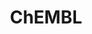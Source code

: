 ---
bigquery: https://console.cloud.google.com/bigquery?p=patents-public-data&d=ebi_chembl&page=dataset
citation: '"The ChEMBL database in 2017." Anna Gaulton, Anne Hersey, Michał Nowotka,
  A Patrícia Bento, Jon Chambers, David Mendez, Prudence Mutowo, Francis Atkinson,
  Louisa J Bellis, Elena Cibrián-Uhalte, Mark Davies, Nathan Dedman, Anneli Karlsson,
  María Paula Magariños, John P Overington, George Papadatos, Ines Smit, Andrew R
  Leach Nucleic acids Research (2017) 45 (Database Issue), D945-D954'
contributors: European Bioinformatics Institute
cost: None
description: ChEMBL Data is a manually curated database of small molecules used in
  drug discovery, including information about existing patented drugs.
documentation: 'schema: https://www.ebi.ac.uk/chembl/db_schema


  '
last_edit: 04/12/2022, 18:55:44
location: https://console.cloud.google.com/marketplace/product/google_patents_public_datasets/chembl
maintained_by: EMBL-EBI, an outstation of European Molecular Biology Laboratory
related_publications: '

  ChEMBL: towards direct deposition of bioassay data.


  Mendez D, Gaulton A, Bento AP, Chambers J, De Veij M, Félix E, Magariños MP, Mosquera
  JF, Mutowo P, Nowotka M, Gordillo-Marañón M, Hunter F, Junco L, Mugumbate G, Rodriguez-Lopez
  M, Atkinson F, Bosc N, Radoux CJ, Segura-Cabrera A, Hersey A, Leach AR.


  — Nucleic Acids Res. 2019; 47(D1):D930-D940. doi: 10.1093/nar/gky1075

  '
schema_fields:
- class_type
- mutation
- label
- protein_class_synonym
- pref_name
- toid
- alogp
- domain_name
- oc_id
- go_id
- warning_id
- assay_param_id
- efo_term
- set_name
- molecular_species
- sequence
- level5
- standard_inchi_key
- target_mapping
- route
- country
- substrate_record_id
- level2_description
- indication_class
- molecular_mechanism
- standard_flag
- orig_description
- cell_ontology_id
- activity_count
- l5
- enzyme_tid
- bao_id
- standard_relation
- prod_pat_id
- dosed_ingredient
- record_id
- natural_product
- assay_subcellular_fraction
- hba_lipinski
- published_value
- drug_record_id
- assay_tissue
- cidx
- molregno
- l3
- type
- level1
- tid_fixed
- mc_target_type
- name
- inorganic_flag
- tid
- max_phase
- molecule_type
- sequence_md5sum
- volume
- curation_comment
- syn_type
- published_type
- ddd_comment
- max_phase_for_ind
- l4
- comments
- homologue
- ro3_pass
- lle
- assay_tax_id
- oral
- relationship_desc
- last_active
- normal_range_min
- warning_description
- src_short_name
- therapeutic_flag
- stem
- ddd_admr
- pathway_id
- db_version
- trade_name
- topical
- component_id
- warning_type
- assay_type
- activity_id
- who_extra
- log_id
- nda_type
- ad_type
- cpd_str_alert_id
- polymer_flag
- standard_type
- ddd_units
- withdrawn_country
- comp_class_id
- pchembl_value
- bto_id
- formulation_id
- parameter_type
- smid
- le
- src_description
- warning_country
- l1
- src_assay_id
- level2
- rtb
- cell_source_organism
- priority
- irac_class_id
- aspect
- disease_efficacy
- mechanism_comment
- uo_units
- l6
- chirality
- qudt_units
- action_type
- value
- abstract
- bao_format
- cell_source_tissue
- creation_date
- approval_date
- enzyme_name
- qed_weighted
- rgid
- level3
- usan_substem
- num_alerts
- src_id
- indref_id
- job_id
- tissue_id
- assay_category
- patent_id
- met_conversion
- cx_most_bpka
- sei
- parent_type
- journal
- targcomp_id
- isoform
- warning_class
- target_type
- structure_type
- curated_by
- acd_most_bpka
- site_name
- hbd_lipinski
- standard_units
- compsyn_id
- doi
- delist_flag
- protein_class_desc
- chebi_par_id
- hbd
- component_type
- cl_lincs_id
- data_validity_comment
- publication_number
- usan_stem_definition
- actsm_id
- updated_on
- cell_id
- assay_desc
- irac_code
- version
- source_domain_id
- efo_id
- predbind_id
- strength
- level1_description
- parent_go_id
- protclasssyn_id
- frac_code
- variant_id
- normal_range_max
- definition
- domain_id
- num_lipinski_ro5_violations
- stem_class
- mesh_id
- mol_hrac_id
- standard_value
- metabolite_record_id
- updated_by
- alert_set_id
- major_class
- ref_url
- alert_name
- drug_substance_flag
- assay_class_id
- related_tid
- relationship_type
- canonical_smiles
- confidence
- db_source
- aromatic_rings
- potential_duplicate
- tax_id
- title
- warnref_id
- alert_id
- met_comment
- ass_cls_map_id
- who_name
- ddd_value
- relation
- withdrawn_class
- ddd_id
- mc_organism
- l7
- patent_use_code
- activity_comment
- active_ingredient
- class_level
- source
- synonyms
- l2
- mecref_id
- mol_atc_id
- drugind_id
- pathway_key
- innovator_company
- short_name
- published_relation
- level3_description
- selectivity_comment
- component_synonym
- doc_id
- cx_most_apka
- accession
- first_page
- issue
- direct_interaction
- patent_expire_date
- mc_target_name
- usan_stem_id
- std_act_id
- assay_strain
- standard_text_value
- ref_type
- domain_description
- targrel_id
- l8
- withdrawn_flag
- pubmed_id
- ap_id
- description
- compound_key
- molsyn_id
- acd_most_apka
- heavy_atoms
- bei
- start_position
- level4
- upper_value
- last_page
- met_id
- authors
- caloha_id
- black_box_warning
- organism
- ridx
- helm_notation
- psa
- chembl_id
- binding_site_comment
- text_value
- prediction_method
- compd_id
- dosage_form
- doc_type
- withdrawn_year
- assay_id
- mw_monoisotopic
- cell_name
- confidence_score
- full_mwt
- mol_frac_id
- path
- molfile
- mol_irac_id
- idx
- site_id
- num_ro5_violations
- species_group_flag
- co_stem_id
- cellosaurus_id
- end_position
- annotation
- first_in_class
- usan_stem
- prodrug
- stat
- assay_cell_type
- res_stem_id
- status
- atc_code
- level4_description
- parameter_value
- compound_name
- bao_endpoint
- tbl
- patent_no
- domain_type
- relationship
- cell_description
- availability_type
- product_id
- full_molformula
- submission_date
- parenteral
- hrac_class_id
- cell_source_tax_id
- mesh_heading
- standard_upper_value
- sitecomp_id
- hba
- mec_id
- cx_logd
- parent_id
- mw_freebase
- withdrawn_reason
- smarts
- entity_type
- research_stem
- ref_id
- mechanism_of_action
- comp_go_id
- previous_company
- protein_class_id
- parent_molregno
- frac_class_id
- hrac_code
- assay_organism
- mc_target_accession
- aidx
- drug_product_flag
- acd_logp
- downgraded
- units
- metref_id
- subgroup
- first_approval
- src_compound_id
- clo_id
- biocomp_id
- assay_source
- usan_year
- mc_tax_id
- as_id
- warning_year
- assay_test_type
- ingredient
- site_residues
- uberon_id
- result_flag
- company
- target_desc
- standard_inchi
- entity_id
- cx_logp
- active_molregno
- applicant_full_name
- published_units
- year
- acd_logd
shortname: chembl
tags:
- biotechnology
- health
- chemical
- bioinformatics
- medical
terms_of_use: CC BY-SA 3.0
title: ChEMBL
uuid: e232a192-965c-4ec9-904c-155b6dfe56c5
---